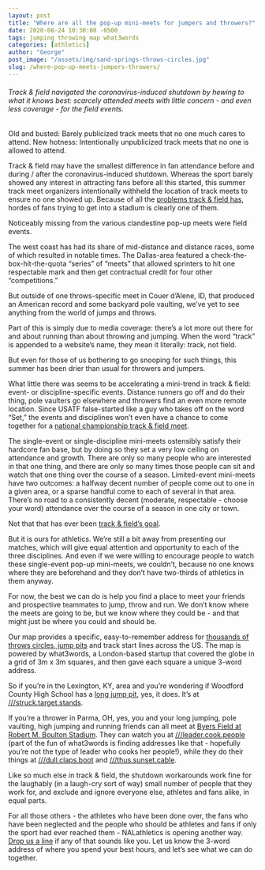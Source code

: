 ```yaml
---
layout: post
title: "Where are all the pop-up mini-meets for jumpers and throwers?"
date: 2020-08-24 10:30:00 -0500
tags: jumping throwing map what3words
categories: [athletics]
author: "George"
post_image: "/assets/img/sand-springs-throws-circles.jpg"
slug: /where-pop-up-meets-jumpers-throwers/
---
```

<h6>Track & field navigated the coronavirus-induced shutdown by hewing to what it knows best: scarcely attended meets with little concern - and even less coverage - for the field events.</h6>

Old and busted: Barely publicized track meets that no one much cares to attend. New hotness: Intentionally unpublicized track meets that no one is allowed to attend. 

Track & field may have the smallest difference in fan attendance before and during / after the coronavirus-induced shutdown. Whereas the sport barely showed any interest in attracting fans before all this started, this summer track meet organizers intentionally withheld the location of track meets to ensure no one showed up. Because of all the [problems track & field has](https://nalathletics.com/blog/2020/03/30/athletics-wants-more-athletes), hordes of fans trying to get into a stadium is clearly one of them.

Noticeably missing from the various clandestine pop-up meets were field events. 

The west coast has had its share of mid-distance and distance races, some of which resulted in notable times. The Dallas-area featured a check-the-box-hit-the-quota “series” of “meets” that allowed sprinters to hit one respectable mark and then get contractual credit for four other “competitions.” 

But outside of one throws-specific meet in Couer d’Alene, ID, that produced an American record and some backyard pole vaulting, we’ve yet to see anything from the world of jumps and throws.

Part of this is simply due to media coverage: there’s a lot more out there for and about running than about throwing and jumping. When the word “track” is appended to a website’s name, they mean it literally: track, not field.

But even for those of us bothering to go snooping for such things, this summer has been drier than usual for throwers and jumpers.

What little there was seems to be accelerating a mini-trend in track & field: event- or discipline-specific events. Distance runners go off and do their thing, pole vaulters go elsewhere and throwers find an even more remote location. Since USATF false-started like a guy who takes off on the word “Set,” the events and disciplines won’t even have a chance to come together for a [national championship track & field meet](https://nalathletics.com/blog/2020/08/03/finding-professional-track-and-field-athletes). 

The single-event or single-discipline mini-meets ostensibly satisfy their hardcore fan base, but by doing so they set a very low ceiling on attendance and growth. There are only so many people who are interested in that one thing, and there are only so many times those people can sit and watch that one thing over the course of a season. Limited-event mini-meets have two outcomes: a halfway decent number of people come out to one in a given area, or a sparse handful come to each of several in that area. There’s no road to a consistently decent (moderate, respectable - choose your word) attendance over the course of a season in one city or town.

Not that that has ever been [track & field’s goal](https://nalathletics.com/blog/2020/03/30/athletics-wants-more-athletes). 

But it is ours for athletics. We’re still a bit away from presenting our matches, which will give equal attention and opportunity to each of the three disciplines. And even if we were willing to encourage people to watch these single-event pop-up mini-meets, we couldn’t, because no one knows where they are beforehand and they don’t have two-thirds of athletics in them anyway.

For now, the best we can do is help you find a place to meet your friends and prospective teammates to jump, throw and run. We don’t know where the meets are going to be, but we know where they could be - and that might just be where you could and should be.

Our map provides a specific, easy-to-remember address for [thousands of throws circles, jump pits](https://nalathletics.com/map) and track start lines across the US. The map is powered by what3words, a London-based startup that covered the globe in a grid of 3m x 3m squares, and then gave each square a unique 3-word address. 

So if you’re in the Lexington, KY, area and you’re wondering if Woodford County High School has a [long jump pit](https://nalathletics.com/map/stadium/8946), yes, it does. It’s at [///struck.target.stands](https://map.what3words.com/struck.target.stands). 

If you’re a thrower in Parma, OH, yes, you and your long jumping, pole vaulting, high jumping and running friends can all meet at [Byers Field at Robert M. Boulton Stadium](https://nalathletics.com/map/stadium/byers-field-at-robert-m-boulton-stadium/). They can watch you at [///leader.cook.people](https://map.what3words.com/leader.cook.people) (part of the fun of what3words is finding addresses like that - hopefully you’re not the type of leader who cooks her people!), while they do their things at [///dull.claps.boot](https://map.what3words.com/dull.claps.boot) and [///thus.sunset.cable](https://nalathletics.com/map/stadium/byers-field-at-robert-m-boulton-stadium/).

Like so much else in track & field, the shutdown workarounds work fine for the laughably (in a laugh-cry sort of way) small number of people that they work for, and exclude and ignore everyone else, athletes and fans alike, in equal parts.  

For all those others - the athletes who have been done over, the fans who have been neglected and the people who should be athletes and fans if only the sport had ever reached them - NALathletics is opening another way. <a href="mailto:george@nalathletics.com">Drop us a line</a> if any of that sounds like you. Let us know the 3-word address of where you spend your best hours, and let’s see what we can do together. 
